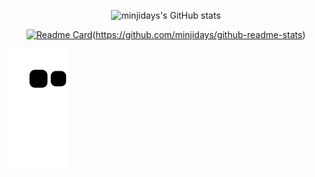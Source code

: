 <div align="center">
  
![minjidays's GitHub stats](https://github-readme-stats.vercel.app/api?username=minjidays&theme=gotham&show_icons=true) 
 
[![Readme Card](https://github-readme-stats.vercel.app/api/pin/?username=minjidays&repo=minji-music&theme=gotham)](https://github.com/minjidays/minji-music)(https://github.com/minjidays/github-readme-stats)
  
</div> 


<img src="https://github.com/rafaballerini/rafaballerini/blob/output/github-contribution-grid-snake.svg">
